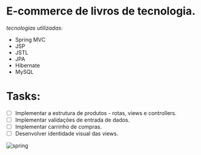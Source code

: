# E-commerce de livros de tecnologia.

_tecnologias utilizadas:_

- Spring MVC
- JSP
- JSTL
- JPA
- Hibernate
- MySQL 

# Tasks: 
- [ ] Implementar a estrutura de produtos - rotas, views e controllers.
- [ ] Implementar validações de entrada de dados.
- [ ] Implementar carrinho de compras.
- [ ] Desenvolver identidade visual das views.

![spring](https://spring.io/images/OG-Spring.png)
